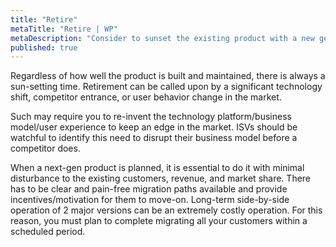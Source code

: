 ```yaml
---
title: "Retire"
metaTitle: "Retire | WP"
metaDescription: "Consider to sunset the existing product with a new generation product"
published: true
---
```


Regardless of how well the product is built and maintained, there is always a sun-setting time. Retirement can be called upon by a significant technology shift, competitor entrance, or user behavior change in the market.

Such may require you to re-invent the technology platform/business model/user experience to keep an edge in the market. ISVs should be watchful to identify this need to disrupt their business model before a competitor does.

When a next-gen product is planned, it is essential to do it with minimal disturbance to the existing customers, revenue, and market share. There has to be clear and pain-free migration paths available and provide incentives/motivation for them to move-on. Long-term side-by-side operation of 2 major versions can be an extremely costly operation. For this reason, you must plan to complete migrating all your customers within a scheduled period.
